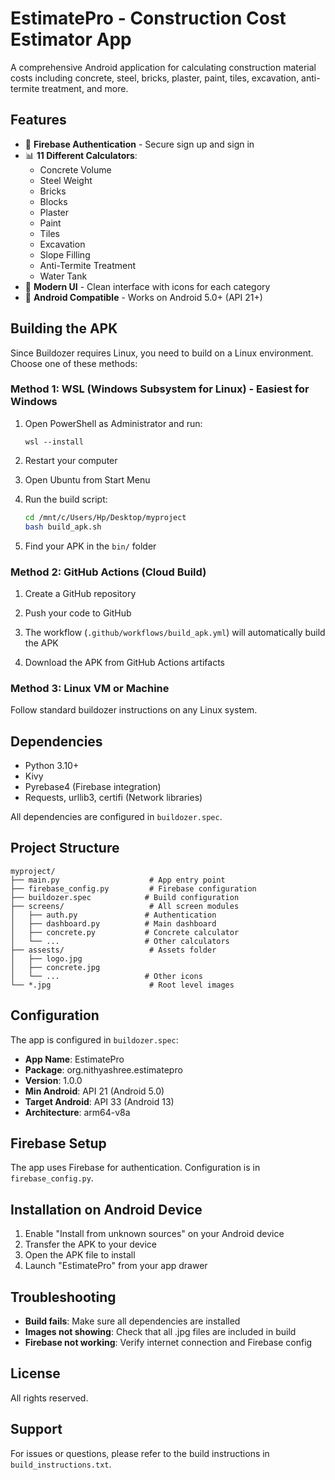 # EstimatePro - Construction Cost Estimator App

A comprehensive Android application for calculating construction material costs including concrete, steel, bricks, plaster, paint, tiles, excavation, anti-termite treatment, and more.

## Features

- 🔐 **Firebase Authentication** - Secure sign up and sign in
- 📊 **11 Different Calculators**:
  - Concrete Volume
  - Steel Weight
  - Bricks
  - Blocks
  - Plaster
  - Paint
  - Tiles
  - Excavation
  - Slope Filling
  - Anti-Termite Treatment
  - Water Tank
- 🎨 **Modern UI** - Clean interface with icons for each category
- 📱 **Android Compatible** - Works on Android 5.0+ (API 21+)

## Building the APK

Since Buildozer requires Linux, you need to build on a Linux environment. Choose one of these methods:

### Method 1: WSL (Windows Subsystem for Linux) - Easiest for Windows

1. Open PowerShell as Administrator and run:
   ```
   wsl --install
   ```

2. Restart your computer

3. Open Ubuntu from Start Menu

4. Run the build script:
   ```bash
   cd /mnt/c/Users/Hp/Desktop/myproject
   bash build_apk.sh
   ```

5. Find your APK in the `bin/` folder

### Method 2: GitHub Actions (Cloud Build)

1. Create a GitHub repository

2. Push your code to GitHub

3. The workflow (`.github/workflows/build_apk.yml`) will automatically build the APK

4. Download the APK from GitHub Actions artifacts

### Method 3: Linux VM or Machine

Follow standard buildozer instructions on any Linux system.

## Dependencies

- Python 3.10+
- Kivy
- Pyrebase4 (Firebase integration)
- Requests, urllib3, certifi (Network libraries)

All dependencies are configured in `buildozer.spec`.

## Project Structure

```
myproject/
├── main.py                    # App entry point
├── firebase_config.py         # Firebase configuration
├── buildozer.spec            # Build configuration
├── screens/                   # All screen modules
│   ├── auth.py               # Authentication
│   ├── dashboard.py          # Main dashboard
│   ├── concrete.py           # Concrete calculator
│   └── ...                   # Other calculators
├── assests/                   # Assets folder
│   ├── logo.jpg
│   ├── concrete.jpg
│   └── ...                   # Other icons
└── *.jpg                      # Root level images
```

## Configuration

The app is configured in `buildozer.spec`:
- **App Name**: EstimatePro
- **Package**: org.nithyashree.estimatepro
- **Version**: 1.0.0
- **Min Android**: API 21 (Android 5.0)
- **Target Android**: API 33 (Android 13)
- **Architecture**: arm64-v8a

## Firebase Setup

The app uses Firebase for authentication. Configuration is in `firebase_config.py`.

## Installation on Android Device

1. Enable "Install from unknown sources" on your Android device
2. Transfer the APK to your device
3. Open the APK file to install
4. Launch "EstimatePro" from your app drawer

## Troubleshooting

- **Build fails**: Make sure all dependencies are installed
- **Images not showing**: Check that all .jpg files are included in build
- **Firebase not working**: Verify internet connection and Firebase config

## License

All rights reserved.

## Support

For issues or questions, please refer to the build instructions in `build_instructions.txt`.

